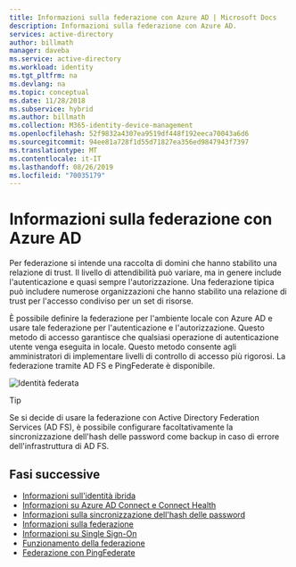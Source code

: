 ```yaml
---
title: Informazioni sulla federazione con Azure AD | Microsoft Docs
description: Informazioni sulla federazione con Azure AD.
services: active-directory
author: billmath
manager: daveba
ms.service: active-directory
ms.workload: identity
ms.tgt_pltfrm: na
ms.devlang: na
ms.topic: conceptual
ms.date: 11/28/2018
ms.subservice: hybrid
ms.author: billmath
ms.collection: M365-identity-device-management
ms.openlocfilehash: 52f9832a4307ea9519df448f192eeca70043a6d6
ms.sourcegitcommit: 94ee81a728f1d55d71827ea356ed9847943f7397
ms.translationtype: MT
ms.contentlocale: it-IT
ms.lasthandoff: 08/26/2019
ms.locfileid: "70035179"
---
```

# <a name="what-is-federation-with-azure-ad"></a>Informazioni sulla federazione con Azure AD

Per federazione si intende una raccolta di domini che hanno stabilito una relazione di trust. Il livello di attendibilità può variare, ma in genere include l'autenticazione e quasi sempre l'autorizzazione. Una federazione tipica può includere numerose organizzazioni che hanno stabilito una relazione di trust per l'accesso condiviso per un set di risorse.

È possibile definire la federazione per l'ambiente locale con Azure AD e usare tale federazione per l'autenticazione e l'autorizzazione.  Questo metodo di accesso garantisce che qualsiasi operazione di autenticazione utente venga eseguita in locale.  Questo metodo consente agli amministratori di implementare livelli di controllo di accesso più rigorosi. La federazione tramite AD FS e PingFederate è disponibile.

![Identità federata](./media/whatis-hybrid-identity/federated-identity.png)


> [!TIP]
> Se si decide di usare la federazione con Active Directory Federation Services (AD FS), è possibile configurare facoltativamente la sincronizzazione dell'hash delle password come backup in caso di errore dell'infrastruttura di AD FS.


## <a name="next-steps"></a>Fasi successive

- [Informazioni sull'identità ibrida](https://docs.microsoft.com/en-us/azure/active-directory/hybrid/whatis-hybrid-identity)
- [Informazioni su Azure AD Connect e Connect Health](whatis-azure-ad-connect.md)
- [Informazioni sulla sincronizzazione dell'hash delle password](whatis-phs.md)
- [Informazioni sulla federazione](whatis-fed.md)
- [Informazioni su Single Sign-On](how-to-connect-sso.md)
- [Funzionamento della federazione](how-to-connect-fed-whatis.md)
- [Federazione con PingFederate](how-to-connect-install-custom.md#configuring-federation-with-pingfederate)
